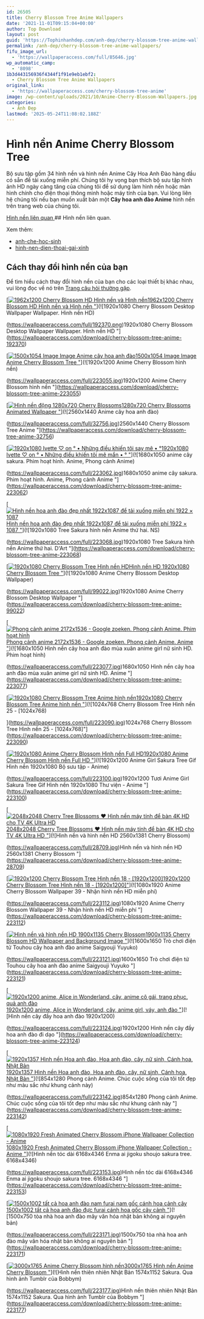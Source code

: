 ```yaml
---
id: 26505
title: Cherry Blossom Tree Anime Wallpapers
date: '2021-11-01T09:15:04+00:00'
author: Top Download
layout: post
guid: 'https://Tophinhanhdep.com/anh-dep/cherry-blossom-tree-anime-wallpapers/'
permalink: /anh-dep/cherry-blossom-tree-anime-wallpapers/
fifu_image_url:
  - 'https://wallpaperaccess.com/full/85646.jpg'
wp_automatic_camp:
  - '8098'
1b3d443156936f4344f1f91e9eb1ebf2:
  - Cherry Blossom Tree Anime Wallpapers
original_link:
  - 'https://wallpaperaccess.com/cherry-blossom-tree-anime'
image: /wp-content/uploads/2021/10/Anime-Cherry-Blossom-Wallpapers.jpg
categories:
  - Ảnh Đẹp
lastmod: '2025-05-24T11:08:02.188Z'
---
```

# Hình nền Anime Cherry Blossom Tree

Bộ sưu tập gồm 34 hình nền và hình nền Anime Cây Hoa Anh Đào hàng đầu có sẵn để tải xuống miễn phí. Chúng tôi hy vọng bạn thích bộ sưu tập hình ảnh HD ngày càng tăng của chúng tôi để sử dụng làm hình nền hoặc màn hình chính cho điện thoại thông minh hoặc máy tính của bạn. Vui lòng liên hệ chúng tôi nếu bạn muốn xuất bản một **Cây hoa anh đào Anime** hình nền trên trang web của chúng tôi.

[Hình nền liên quan ](#related) ## Hình nền liên quan.

   
 Xem thêm:

   
- [anh-che-hoc-sinh](https://tophinhanhdep.com/anh-che/anh-che-hoc-sinh/)
- [hinh-nen-dien-thoai-gai-xinh](https://tophinhanhdep.com/hinh-nen-dep/hinh-nen-dien-thoai-gai-xinh/)

## Cách thay đổi hình nền của bạn

Để tìm hiểu cách thay đổi hình nền của bạn cho các loại thiết bị khác nhau, vui lòng đọc về nó trên [Trang câu hỏi thường gặp](https://tophinhanhdep.com/faq/).

  
[[![1962x1200 Cherry Blossom HD Hình nền và Hình nền](https://wallpaperaccess.com/full/85646.jpg)1962x1200 Cherry Blossom HD Hình nền và Hình nền "](https://wallpaperaccess.com/download/cherry-blossom-tree-anime-85646)](![1920x1080 Cherry Blossom Desktop Wallpaper Wallpaper.  Hình nền HD)

(https://wallpaperaccess.com/full/192370.png)1920x1080 Cherry Blossom Desktop Wallpaper Wallpaper. Hình nền HD "](https://wallpaperaccess.com/download/cherry-blossom-tree-anime-192370)

[[![1500x1054 Image Image Anime cây hoa anh đào](https://wallpaperaccess.com/full/223054.jpg)1500x1054 Image Image Anime Cherry Blossom Tree "](https://wallpaperaccess.com/download/cherry-blossom-tree-anime-223054)](![1920x1200 Anime Cherry Blossom hình nền)

(https://wallpaperaccess.com/full/223055.jpg)1920x1200 Anime Cherry Blossom hình nền "](https://wallpaperaccess.com/download/cherry-blossom-tree-anime-223055)

[[![Hình nền động 1280x720 Cherry Blossoms](https://wallpaperaccess.com/full/29440.jpg)1280x720 Cherry Blossoms Animated Wallpaper "](https://wallpaperaccess.com/download/cherry-blossom-tree-anime-29440)](![2560x1440 Anime cây hoa anh đào)

(https://wallpaperaccess.com/full/32756.jpg)2560x1440 Cherry Blossom Tree Anime "](https://wallpaperaccess.com/download/cherry-blossom-tree-anime-32756)

[[![1920x1080 Ivette ♡ on ° • Những điều khiến tôi say mê • °](https://wallpaperaccess.com/full/192365.jpg)1920x1080 Ivette ♡ on ° • Những điều khiến tôi mê mẩn • ° "](https://wallpaperaccess.com/download/cherry-blossom-tree-anime-192365)](![1680x1050 anime cây sakura.  Phim hoạt hình.  Anime, Phong cảnh Anime)

(https://wallpaperaccess.com/full/223062.jpg)1680x1050 anime cây sakura. Phim hoạt hình. Anime, Phong cảnh Anime "](https://wallpaperaccess.com/download/cherry-blossom-tree-anime-223062)

[[![Hình nền hoa anh đào đẹp nhất 1922x1087 để tải xuống miễn phí 1922 × 1087](https://wallpaperaccess.com/full/223063.jpg)Hình nền hoa anh đào đẹp nhất 1922x1087 để tải xuống miễn phí 1922 × 1087 "](https://wallpaperaccess.com/download/cherry-blossom-tree-anime-223063)](![1920x1080 Tree Sakura hình nền Anime thứ hai.  NS)

(https://wallpaperaccess.com/full/223068.jpg)1920x1080 Tree Sakura hình nền Anime thứ hai. D'Art "](https://wallpaperaccess.com/download/cherry-blossom-tree-anime-223068)

[[![1920x1080 Cherry Blossom Tree Hình nền HD](https://wallpaperaccess.com/full/32744.jpg)Hình nền HD 1920x1080 Cherry Blossom Tree "](https://wallpaperaccess.com/download/cherry-blossom-tree-anime-32744)](![1920x1080 Anime Cherry Blossom Desktop Wallpaper)

(https://wallpaperaccess.com/full/99022.jpg)1920x1080 Anime Cherry Blossom Desktop Wallpaper "](https://wallpaperaccess.com/download/cherry-blossom-tree-anime-99022)

[[![Phong cảnh anime 2172x1536 - Google zoeken.  Phong cảnh Anime.  Phim hoạt hình](https://wallpaperaccess.com/full/223076.jpg)Phong cảnh anime 2172x1536 - Google zoeken. Phong cảnh Anime. Anime "](https://wallpaperaccess.com/download/cherry-blossom-tree-anime-223076)](![1680x1050 Hình nền cây hoa anh đào mùa xuân anime girl nữ sinh HD.  Phim hoạt hình)

(https://wallpaperaccess.com/full/223077.jpg)1680x1050 Hình nền cây hoa anh đào mùa xuân anime girl nữ sinh HD. Anime "](https://wallpaperaccess.com/download/cherry-blossom-tree-anime-223077)

[[![1920x1080 Cherry Blossom Tree Anime hình nền](https://wallpaperaccess.com/full/223079.jpg)1920x1080 Cherry Blossom Tree Anime hình nền "](https://wallpaperaccess.com/download/cherry-blossom-tree-anime-223079)](![1024x768 Cherry Blossom Tree Hình nền 25 - [1024x768)

](https://wallpaperaccess.com/full/223090.jpg)1024x768 Cherry Blossom Tree Hình nền 25 - \[1024x768\]"](https://wallpaperaccess.com/download/cherry-blossom-tree-anime-223090)

[[![1920x1080 Anime Cherry Blossom Hình nền Full HD](https://wallpaperaccess.com/full/223096.jpg)1920x1080 Anime Cherry Blossom Hình nền Full HD "](https://wallpaperaccess.com/download/cherry-blossom-tree-anime-223096)](![1920x1200 Anime Girl Sakura Tree Gif Hình nền 1920x1080 Bộ sưu tập - Anime)

(https://wallpaperaccess.com/full/223100.jpg)1920x1200 Tươi Anime Girl Sakura Tree Gif Hình nền 1920x1080 Thư viện - Anime "](https://wallpaperaccess.com/download/cherry-blossom-tree-anime-223100)

[[![2048x2048 Cherry Tree Blossoms ❤ Hình nền máy tính để bàn 4K HD cho TV 4K Ultra HD](https://wallpaperaccess.com/full/223103.jpg)2048x2048 Cherry Tree Blossoms ❤ Hình nền máy tính để bàn 4K HD cho TV 4K Ultra HD "](https://wallpaperaccess.com/download/cherry-blossom-tree-anime-223103)](![Hình nền và hình nền HD 2560x1381 Cherry Blossom)

(https://wallpaperaccess.com/full/28709.jpg)Hình nền và hình nền HD 2560x1381 Cherry Blossom "](https://wallpaperaccess.com/download/cherry-blossom-tree-anime-28709)

[[![1920x1200 Cherry Blossom Tree Hình nền 18 - [1920x1200]](https://wallpaperaccess.com/full/199347.jpg)1920x1200 Cherry Blossom Tree Hình nền 18 - \[1920x1200\]"](https://wallpaperaccess.com/download/cherry-blossom-tree-anime-199347)](![1080x1920 Anime Cherry Blossom Wallpaper 39 - Nhận hình nền HD miễn phí)

(https://wallpaperaccess.com/full/223112.jpg)1080x1920 Anime Cherry Blossom Wallpaper 39 - Nhận hình nền HD miễn phí "](https://wallpaperaccess.com/download/cherry-blossom-tree-anime-223112)

[[![Hình nền và hình nền HD 1900x1135 Cherry Blossom](https://wallpaperaccess.com/full/223115.jpg)1900x1135 Cherry Blossom HD Wallpaper and Background Image "](https://wallpaperaccess.com/download/cherry-blossom-tree-anime-223115)](![1600x1650 Trò chơi điện tử Touhou cây hoa anh đào anime Saigyouji Yuyuko)

(https://wallpaperaccess.com/full/223121.jpg)1600x1650 Trò chơi điện tử Touhou cây hoa anh đào anime Saigyouji Yuyuko "](https://wallpaperaccess.com/download/cherry-blossom-tree-anime-223121)

[[![1920x1200 anime, Alice in Wonderland, cây, anime cô gái, trang phục, quả anh đào](https://wallpaperaccess.com/full/81498.jpg)1920x1200 anime, Alice in Wonderland, cây, anime girl, váy, anh đào "](https://wallpaperaccess.com/download/cherry-blossom-tree-anime-81498)](![Hình nền cây đầy hoa anh đào 1920x1200)

(https://wallpaperaccess.com/full/223124.jpg)1920x1200 Hình nền cây đầy hoa anh đào đi dạo "](https://wallpaperaccess.com/download/cherry-blossom-tree-anime-223124)

[[![1920x1357 Hình nền Hoa anh đào, Hoa anh đào, cây, nữ sinh, Cánh hoa, Nhật Bản](https://wallpaperaccess.com/full/223135.jpg)1920x1357 Hình nền Hoa anh đào, Hoa anh đào, cây, nữ sinh, Cánh hoa, Nhật Bản "](https://wallpaperaccess.com/download/cherry-blossom-tree-anime-223135)](![854x1280 Phong cảnh Anime.  Chúc cuộc sống của tôi tốt đẹp như màu sắc như khung cảnh này)

(https://wallpaperaccess.com/full/223142.jpg)854x1280 Phong cảnh Anime. Chúc cuộc sống của tôi tốt đẹp như màu sắc như khung cảnh này "](https://wallpaperaccess.com/download/cherry-blossom-tree-anime-223142)

[[![1080x1920 Fresh Animated Cherry Blossom iPhone Wallpaper Collection - Anime](https://wallpaperaccess.com/full/223144.jpg)1080x1920 Fresh Animated Cherry Blossom iPhone Wallpaper Collection - Anime "](https://wallpaperaccess.com/download/cherry-blossom-tree-anime-223144)](![Hình nền tóc dài 6168x4346 Enma ai jigoku shoujo sakura tree.  6168x4346)

(https://wallpaperaccess.com/full/223153.jpg)Hình nền tóc dài 6168x4346 Enma ai jigoku shoujo sakura tree. 6168x4346 "](https://wallpaperaccess.com/download/cherry-blossom-tree-anime-223153)

[[![1500x1002 tất cả hoa anh đào nam furai nam gốc cánh hoa cảnh cây](https://wallpaperaccess.com/full/223169.jpg)1500x1002 tất cả hoa anh đào đực furai cánh hoa gốc cây cảnh "](https://wallpaperaccess.com/download/cherry-blossom-tree-anime-223169)](![1500x750 tòa nhà hoa anh đào mây văn hóa nhật bản không ai nguyên bản)

(https://wallpaperaccess.com/full/223171.jpg)1500x750 tòa nhà hoa anh đào mây văn hóa nhật bản không ai nguyên bản "](https://wallpaperaccess.com/download/cherry-blossom-tree-anime-223171)

[[![3000x1765 Anime Cherry Blossom hình nền](https://wallpaperaccess.com/full/223174.jpg)3000x1765 Hình nền Anime Cherry Blossom "](https://wallpaperaccess.com/download/cherry-blossom-tree-anime-223174)](![Hình nền thiên nhiên Nhật Bản 1574x1152 Sakura.  Qua hình ảnh Tumblr của Bobbym)

(https://wallpaperaccess.com/full/223177.jpg)Hình nền thiên nhiên Nhật Bản 1574x1152 Sakura. Qua hình ảnh Tumblr của Bobbym "](https://wallpaperaccess.com/download/cherry-blossom-tree-anime-223177)
